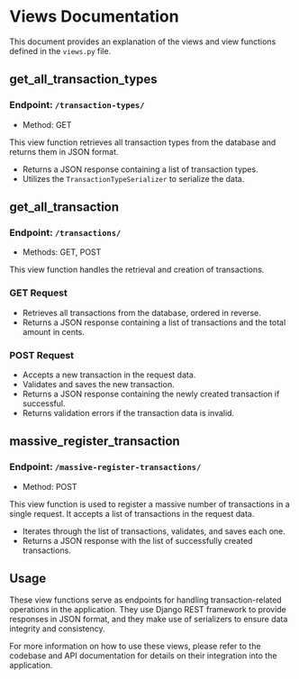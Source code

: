 # Views Documentation

This document provides an explanation of the views and view functions defined in the `views.py` file.

## get_all_transaction_types

### Endpoint: `/transaction-types/`
- Method: GET

This view function retrieves all transaction types from the database and returns them in JSON format.

- Returns a JSON response containing a list of transaction types.
- Utilizes the `TransactionTypeSerializer` to serialize the data.

## get_all_transaction

### Endpoint: `/transactions/`
- Methods: GET, POST

This view function handles the retrieval and creation of transactions.

### GET Request

- Retrieves all transactions from the database, ordered in reverse.
- Returns a JSON response containing a list of transactions and the total amount in cents.

### POST Request

- Accepts a new transaction in the request data.
- Validates and saves the new transaction.
- Returns a JSON response containing the newly created transaction if successful.
- Returns validation errors if the transaction data is invalid.

## massive_register_transaction

### Endpoint: `/massive-register-transactions/`
- Method: POST

This view function is used to register a massive number of transactions in a single request. It accepts a list of transactions in the request data.

- Iterates through the list of transactions, validates, and saves each one.
- Returns a JSON response with the list of successfully created transactions.

## Usage

These view functions serve as endpoints for handling transaction-related operations in the application. They use Django REST framework to provide responses in JSON format, and they make use of serializers to ensure data integrity and consistency.

For more information on how to use these views, please refer to the codebase and API documentation for details on their integration into the application.

